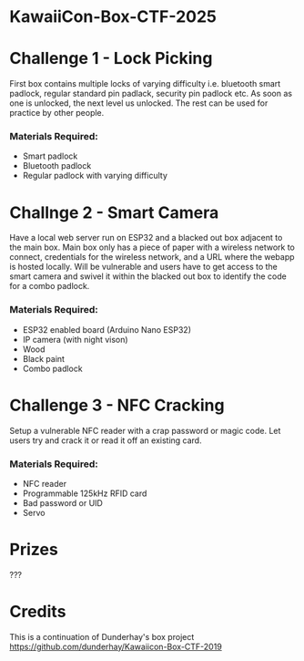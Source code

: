# KawaiiCon-Box-CTF-2025

# Challenge 1 - Lock Picking

First box contains multiple locks of varying difficulty i.e. bluetooth smart padlock, regular standard pin padlack, security pin padlock etc. As soon as one is unlocked, the next level us unlocked. The rest can be used for practice by other people.

### Materials Required:

- Smart padlock
- Bluetooth padlock
- Regular padlock with varying difficulty

# Challnge 2 - Smart Camera

Have a local web server run on ESP32 and a blacked out box adjacent to the main box. Main box only has a piece of paper with a wireless network to connect, credentials for the wireless network, and a URL where the webapp is hosted locally. Will be vulnerable and users have to get access to the smart camera and swivel it within the blacked out box to identify the code for a combo padlock.

### Materials Required:

- ESP32 enabled board (Arduino Nano ESP32)
- IP camera (with night vison)
- Wood
- Black paint
- Combo padlock

# Challenge 3 - NFC Cracking

Setup a vulnerable NFC reader with a crap password or magic code. Let users try and crack it or read it off an existing card.

### Materials Required:

- NFC reader
- Programmable 125kHz RFID card
- Bad password or UID
- Servo

# Prizes

???

# Credits

This is a continuation of Dunderhay's box project https://github.com/dunderhay/Kawaiicon-Box-CTF-2019
